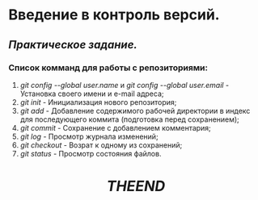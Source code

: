# **Введение в контроль версий.**
## *Практическое задание.*
### Список комманд для работы с репозиториями:
1. *git config --global user.name* и *git config --global user.email* - Установка своего имени и e-mail адреса;
2. *git init* - Инициализация нового репозитория;
3. *git add* - Добавление содержимого рабочей директории в индекс для последующего коммита (подготовка перед сохранением);
4. *git commit* - Сохранение с добавлением комментария;
5. *git log* - Просмотр журнала изменений;
6. *git checkout* - Возрат к одному из сохранений;
7. *git status* - Просмотр состояния файлов.
# $$ THE END$$

